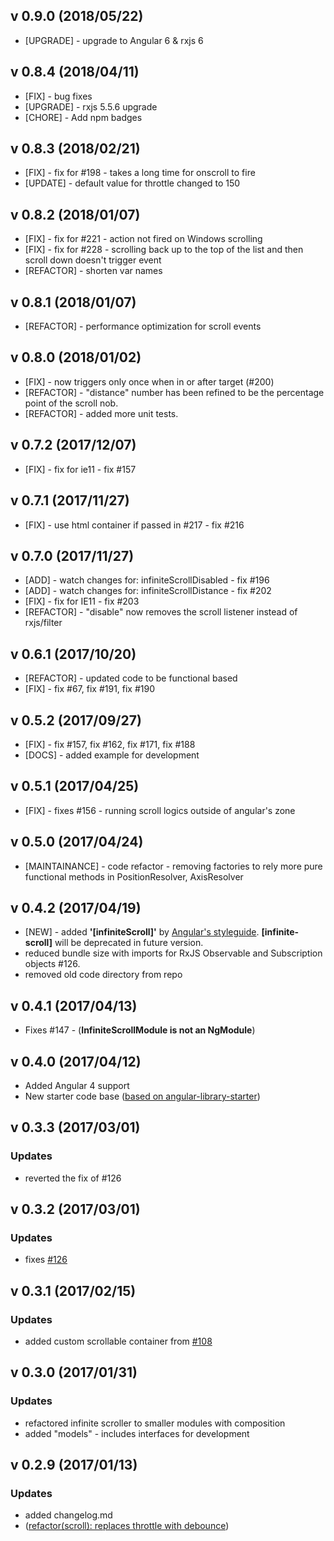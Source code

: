 ## v 0.9.0 (2018/05/22)

* [UPGRADE] - upgrade to Angular 6 & rxjs 6

## v 0.8.4 (2018/04/11)

* [FIX] - bug fixes
* [UPGRADE] - rxjs 5.5.6 upgrade
* [CHORE] - Add npm badges

## v 0.8.3 (2018/02/21)

* [FIX] - fix for #198 - takes a long time for onscroll to fire
* [UPDATE] - default value for throttle changed to 150

## v 0.8.2 (2018/01/07)

* [FIX] - fix for #221 - action not fired on Windows scrolling
* [FIX] - fix for #228 - scrolling back up to the top of the list and then scroll down doesn't trigger event
* [REFACTOR] - shorten var names

## v 0.8.1 (2018/01/07)

* [REFACTOR] - performance optimization for scroll events

## v 0.8.0 (2018/01/02)

* [FIX] - now triggers only once when in or after target (#200)
* [REFACTOR] - "distance" number has been refined to be the percentage point of the scroll nob.
* [REFACTOR] - added more unit tests.

## v 0.7.2 (2017/12/07)

* [FIX] - fix for ie11 - fix #157

## v 0.7.1 (2017/11/27)

* [FIX] - use html container if passed in #217 - fix #216

## v 0.7.0 (2017/11/27)

* [ADD] - watch changes for: infiniteScrollDisabled - fix #196
* [ADD] - watch changes for: infiniteScrollDistance - fix #202
* [FIX] - fix for IE11 - fix #203
* [REFACTOR] - "disable" now removes the scroll listener instead of rxjs/filter

## v 0.6.1 (2017/10/20)

* [REFACTOR] - updated code to be functional based
* [FIX] - fix #67, fix #191, fix #190

## v 0.5.2 (2017/09/27)

* [FIX] - fix #157, fix #162, fix #171, fix #188
* [DOCS] - added example for development

## v 0.5.1 (2017/04/25)

* [FIX] - fixes #156 - running scroll logics outside of angular's zone

## v 0.5.0 (2017/04/24)

* [MAINTAINANCE] - code refactor - removing factories to rely more pure functional methods in PositionResolver, AxisResolver

## v 0.4.2 (2017/04/19)

* [NEW] - added **'[infiniteScroll]'** by [Angular's styleguide](https://angular.io/docs/ts/latest/guide/style-guide.html#!#02-06). **[infinite-scroll]** will be deprecated in future version.
* reduced bundle size with imports for RxJS Observable and Subscription objects #126.
* removed old code directory from repo

## v 0.4.1 (2017/04/13)

* Fixes #147 - (**InfiniteScrollModule is not an NgModule**)

## v 0.4.0 (2017/04/12)

* Added Angular 4 support
* New starter code base ([based on angular-library-starter](https://github.com/robisim74/angular-library-starter))

## v 0.3.3 (2017/03/01)

### Updates

* reverted the fix of #126

## v 0.3.2 (2017/03/01)

### Updates

* fixes [#126](https://github.com/orizens/angular2-infinite-scroll/issues/126)

## v 0.3.1 (2017/02/15)

### Updates

* added custom scrollable container from [#108](https://github.com/orizens/angular2-infinite-scroll/pull/108/files)

## v 0.3.0 (2017/01/31)

### Updates

* refactored infinite scroller to smaller modules with composition
* added "models" - includes interfaces for development

## v 0.2.9 (2017/01/13)

### Updates

* added changelog.md
* ([refactor(scroll): replaces throttle with debounce](https://github.com/orizens/angular2-infinite-scroll/pull/82))
